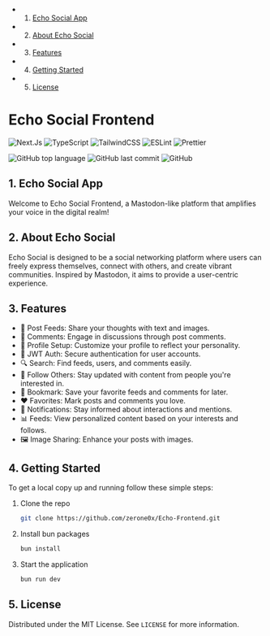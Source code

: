 <!-- vscode-markdown-toc -->
* 1. [Echo Social App](#EchoSocialApp)
* 2. [About Echo Social](#AboutEchoSocial)
* 3. [Features](#Features)
* 4. [Getting Started](#GettingStarted)
* 5. [License](#License)

<!-- vscode-markdown-toc-config
	numbering=true
	autoSave=true
	/vscode-markdown-toc-config -->
<!-- /vscode-markdown-toc -->
# Echo Social Frontend

![Next.Js](https://img.shields.io/badge/next.js-000000?style=flat&logo=nextdotjs&logoColor=white)
![TypeScript](https://img.shields.io/badge/TypeScript-3178C6?style=flat&logo=typescript&logoColor=white)
![TailwindCSS](https://img.shields.io/badge/TailwindCSS-06B6D4?style=flat&logo=tailwind-css&logoColor=white) ![ESLint](https://img.shields.io/badge/ESLint-4B32C3?style=flat&logo=eslint&logoColor=white) ![Prettier](https://img.shields.io/badge/Prettier-F7B93E?style=flat&logo=prettier&logoColor=white)

![GitHub top language](https://img.shields.io/github/languages/top/zerone0x/Echo-Frontend) ![GitHub last commit](https://img.shields.io/github/last-commit/zerone0x/Echo-Frontend)
![GitHub](https://img.shields.io/github/license/zerone0x/Echo-Frontend)


##  1. <a name='EchoSocialApp'></a>Echo Social App

Welcome to Echo Social Frontend, a Mastodon-like platform that amplifies your voice in the digital realm!

##  2. <a name='AboutEchoSocial'></a>About Echo Social

Echo Social is designed to be a social networking platform where users can freely express themselves, connect with others, and create vibrant communities. Inspired by Mastodon, it aims to provide a user-centric experience.

##  3. <a name='Features'></a>Features

- 📝 Post Feeds: Share your thoughts with text and images.
- 💬 Comments: Engage in discussions through post comments.
- 👤 Profile Setup: Customize your profile to reflect your personality.
- 🔐 JWT Auth: Secure authentication for user accounts.
- 🔍 Search: Find feeds, users, and comments easily.
- 👥 Follow Others: Stay updated with content from people you're interested in.
- 🔖 Bookmark: Save your favorite feeds and comments for later.
- ❤️ Favorites: Mark posts and comments you love.
- 🔔 Notifications: Stay informed about interactions and mentions.
- 📊 Feeds: View personalized content based on your interests and follows.
- 🖼️ Image Sharing: Enhance your posts with images.

##  4. <a name='GettingStarted'></a>Getting Started

To get a local copy up and running follow these simple steps:

1. Clone the repo
   ```sh
   git clone https://github.com/zerone0x/Echo-Frontend.git
   ```
2. Install bun packages
   ```sh
   bun install
   ```
3. Start the application
   ```sh
   bun run dev
   ```

##  5. <a name='License'></a>License

Distributed under the MIT License. See `LICENSE` for more information.
